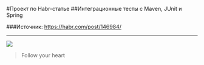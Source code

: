 #Проект по Habr-статье
##Интеграционные тесты с Maven, JUnit и Spring



###Источник:
https://habr.com/post/146984/
___

![](https://pandao.github.io/editor.md/examples/images/4.jpg)

> Follow your heart
